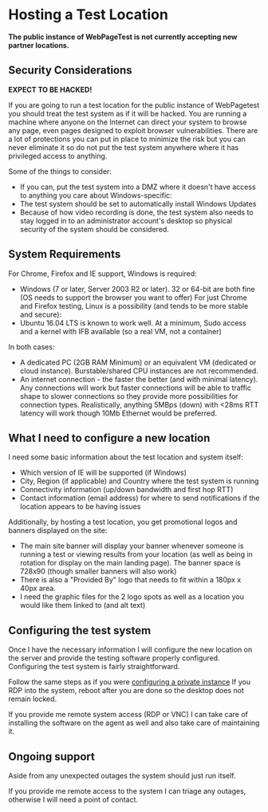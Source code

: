 # Hosting a Test Location
**The public instance of WebPageTest is not currently accepting new partner locations.**

## Security Considerations
**EXPECT TO BE HACKED!**


If you are going to run a test location for the public instance of WebPagetest you should treat the test system as if it will be hacked. You are running a machine where anyone on the Internet can direct your system to browse any page, even pages designed to exploit browser vulnerabilities. There are a lot of protections you can put in place to minimize the risk but you can never eliminate it so do not put the test system anywhere where it has privileged access to anything.


Some of the things to consider:

* If you can, put the test system into a DMZ where it doesn't have access to anything you care about
Windows-specific:
* The test system should be set to automatically install Windows Updates
* Because of how video recording is done, the test system also needs to stay logged in to an administrator account's desktop so physical security of the system should be considered.


## System Requirements
For Chrome, Firefox and IE support, Windows is required:

* Windows (7 or later, Server 2003 R2 or later). 32 or 64-bit are both fine (OS needs to support the browser you want to offer)
For just Chrome and Firefox testing, Linux is a possibility (and tends to be more stable and secure):
* Ubuntu 16.04 LTS is known to work well. At a minimum, Sudo access and a kernel with IFB available (so a real VM, not a container)

In both cases:
* A dedicated PC (2GB RAM Minimum) or an equivalent VM (dedicated or cloud instance). Burstable/shared CPU instances are not recommended.
* An internet connection - the faster the better (and with minimal latency). Any connections will work but faster connections will be able to traffic shape to slower connections so they provide more possibilities for connection types.
Realistically, anything 5MBps (down) with <28ms RTT latency will work though 10Mb Ethernet would be preferred.


## What I need to configure a new location
I need some basic information about the test location and system itself:

* Which version of IE will be supported (if Windows)
* City, Region (if applicable) and Country where the test system is running
* Connectivity information (up/down bandwidth and first hop RTT)
* Contact information (email address) for where to send notifications if the location appears to be having issues

Additionally, by hosting a test location, you get promotional logos and banners displayed on the site:

* The main site banner will display your banner whenever someone is running a test or viewing results from your location (as well as being in rotation for display on the main landing page). The banner space is 728x90 (though smaller banners will also work)
* There is also a "Provided By" logo that needs to fit within a 180px x 40px area.
* I need the graphic files for the 2 logo spots as well as a location you would like them linked to (and alt text)


## Configuring the test system
Once I have the necessary information I will configure the new location on the server and provide the testing software properly configured. Configuring the test system is fairly straightforward.  

Follow the same steps as if you were [configuring a private instance](Private%20Instances/README.md)
If you RDP into the system, reboot after you are done so the desktop does not remain locked.

If you provide me remote system access (RDP or VNC) I can take care of installing the software on the agent as well and also take care of maintaining it.

## Ongoing support
Aside from any unexpected outages the system should just run itself.

If you provide me remote access to the system I can triage any outages, otherwise I will need a point of contact.